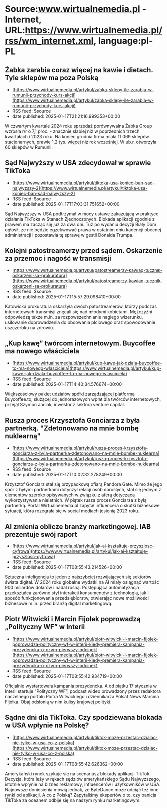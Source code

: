 # Source:www.wirtualnemedia.pl - Internet, URL:https://www.wirtualnemedia.pl/rss/wm_internet.xml, language:pl-PL

## Żabka zarabia coraz więcej na kawie i dietach. Tyle sklepów ma poza Polską
 - [https://www.wirtualnemedia.pl/artykul/zabka-sklepy-ile-zarabia-w-rumunii-przychody-kurs-akcji](https://www.wirtualnemedia.pl/artykul/zabka-sklepy-ile-zarabia-w-rumunii-przychody-kurs-akcji)
 - RSS feed: $source
 - date published: 2025-01-17T21:21:16.999353+00:00

W czwartym kwartale 2024 roku sprzedaż porównywalna Żabka Group wzrosła r/r o 7,1 proc. - znacznie słabiej niż w poprzednich trzech kwartałach i 2023 roku. Na koniec grudnia firma miała 11 069 sklepów stacjonarnych, prawie 1,2 tys. więcej niż rok wcześniej. W ub.r. otworzyła 60 sklepów w Rumunii.

## Sąd Najwyższy w USA zdecydował w sprawie TikToka
 - [https://www.wirtualnemedia.pl/artykul/tiktoka-usa-koniec-ban-sad-najwyzszy-2](https://www.wirtualnemedia.pl/artykul/tiktoka-usa-koniec-ban-sad-najwyzszy-2)
 - RSS feed: $source
 - date published: 2025-01-17T17:03:31.751652+00:00

Sąd Najwyższy w USA podtrzymał w mocy ustawę zakazującą w praktyce działania TikToka w Stanach Zjednoczonych. Blokada aplikacji zgodnie z prawem ma zacząć się już za dwa dni. Tuż po wydaniu decyzji Biały Dom ogłosił, że nie będzie egzekwować prawa w ostatnim dniu kadencji obecnej administracji i pozostawia tę sprawę w gestii Donalda Trumpa.

## Kolejni patostreamerzy przed sądem. Oskarżenie za przemoc i nagość w transmisji
 - [https://www.wirtualnemedia.pl/artykul/patostreamerzy-kawiaq-tucznik-oskarzeni-sa-prokuratura](https://www.wirtualnemedia.pl/artykul/patostreamerzy-kawiaq-tucznik-oskarzeni-sa-prokuratura)
 - RSS feed: $source
 - date published: 2025-01-17T15:57:29.098410+00:00

Katowicka prokuratura oskarżyła dwóch patostreamerów, którzy podczas internetowych transmisji znęcali się nad młodymi kobietami. Mężczyźni odpowiedzą także m.in. za rozpowszechnianie nagiego wizerunku, usiłowanie doprowadzenia do obcowania płciowego oraz spowodowanie uszczerbku na zdrowiu.

## „Kup kawę” twórcom internetowym. Buycoffee ma nowego właściciela
 - [https://www.wirtualnemedia.pl/artykul/kup-kawe-jak-dziala-buycoffee-to-ma-nowego-wlasciciela](https://www.wirtualnemedia.pl/artykul/kup-kawe-jak-dziala-buycoffee-to-ma-nowego-wlasciciela)
 - RSS feed: $source
 - date published: 2025-01-17T14:40:34.576674+00:00

Większościowy pakiet udziałów spółki zarządzającej platformą Buycoffee.to, służącej do jednorazowych wpłat dla twórców internetowych, przejął Szymon Janiak, inwestor z sektora venture capital.

## Rusza proces Krzysztofa Gonciarza z była partnerką. "Zdetonowano na mnie bombę nuklearną"
 - [https://www.wirtualnemedia.pl/artykul/rusza-proces-krzysztofa-gonciarza-z-byla-partnerka-zdetonowano-na-mnie-bombe-nuklearna](https://www.wirtualnemedia.pl/artykul/rusza-proces-krzysztofa-gonciarza-z-byla-partnerka-zdetonowano-na-mnie-bombe-nuklearna)
 - RSS feed: $source
 - date published: 2025-01-17T10:02:32.278249+00:00

Krzysztof Gonciarz stał się przypadkową ofiarą Pandora Gate. Mimo że jego spór z byłymi partnerkami dotyczył relacji osób dorosłych, stał się jednym z elementów szeroko opisywanych w związku z aferą dotyczącą wykorzystywania nieletnich. W piątek rusza proces Gonciarza z byłą partnerką. Portal Wirtualnemedia.pl zapytał influencera o skutki biznesowe sytuacji, która rozegrała się w social mediach jesienią 2023 roku.

## AI zmienia oblicze branży marketingowej. IAB prezentuje swój raport
 - [https://www.wirtualnemedia.pl/artykul/jak-ai-ksztaltuje-przyszlosc-cyfrowa](https://www.wirtualnemedia.pl/artykul/jak-ai-ksztaltuje-przyszlosc-cyfrowa)
 - RSS feed: $source
 - date published: 2025-01-17T08:55:43.214526+00:00

Sztuczna inteligencja to jeden z najszybciej rozwijających się sektorów świata digital. W 2024 roku globalne wydatki na AI miały osiągnąć wartość 900 miliardów dolarów i nadal rosną. Postępująca automatyzacja przekształca zarówno styl interakcji konsumentów z technologią, jak i sposób funkcjonowania przedsiębiorstw, otwierając nowe możliwości biznesowe m.in. przed branżą digital marketingową.

## Piotr Witwicki i Marcin Fijołek poprowadzą „Polityczny WF” w Interii
 - [https://www.wirtualnemedia.pl/artykul/piotr-witwicki-i-marcin-fijolek-poprowadza-polityczny-wf-w-interii-kiedy-premiera-kampania-prezydencka-o-czym-pierwszy-odcinek](https://www.wirtualnemedia.pl/artykul/piotr-witwicki-i-marcin-fijolek-poprowadza-polityczny-wf-w-interii-kiedy-premiera-kampania-prezydencka-o-czym-pierwszy-odcinek)
 - RSS feed: $source
 - date published: 2025-01-17T08:55:42.934719+00:00

Oficjalnie wystartowała kampania prezydencka. A od piątku 17 stycznia w Interii startuje “Polityczny WF”, podcast wideo prowadzony przez redaktora naczelnego portalu Piotra Witwickiego i dziennikarza Polsat News Marcina Fijołka. Obaj odsłonią w nim kulisy krajowej polityki.

## Sądne dni dla TikToka. Czy spodziewana blokada w USA wpłynie na Polskę?
 - [https://www.wirtualnemedia.pl/artykul/tiktok-moze-przestac-dzialac-nie-tylko-w-usa-co-z-polska](https://www.wirtualnemedia.pl/artykul/tiktok-moze-przestac-dzialac-nie-tylko-w-usa-co-z-polska)
 - RSS feed: $source
 - date published: 2025-01-17T08:55:42.626362+00:00

Amerykański rynek szykuje się na scenariusz blokady aplikacji TikTok. Decyzja, która leży w rękach sędziów amerykańskiego Sądu Najwyższego, istotnie wpłynie na biznes reklamowy, influencerów i użytkowników w USA. Najnowsze doniesienia mówią jednak, że ByteDance może odciąć też inne rynki od aplikacji. A co z Polską? Zapytaliśmy ekspertów o to, czy banicja TikToka za oceanem odbije się na naszym rynku marketingowym.

